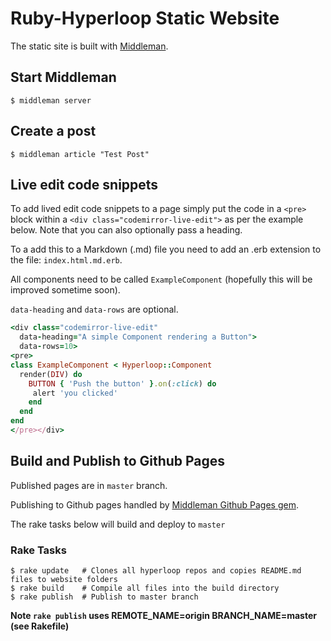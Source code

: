 # Ruby-Hyperloop Static Website

The static site is built with [Middleman](https://middlemanapp.com/).

## Start Middleman
```text
$ middleman server
```

## Create a post

```text
$ middleman article "Test Post"
```

## Live edit code snippets

To add lived edit code snippets to a page simply put the code in a `<pre>` block within a `<div class="codemirror-live-edit">` as per the example below. Note that you can also optionally pass a heading.

To a add this to a Markdown (.md) file you need to add an .erb extension to the file: `index.html.md.erb`.

All components need to be called `ExampleComponent` (hopefully this will be improved sometime soon).

`data-heading` and `data-rows` are optional.

```ruby
<div class="codemirror-live-edit"
  data-heading="A simple Component rendering a Button">
  data-rows=10>
<pre>
class ExampleComponent < Hyperloop::Component
  render(DIV) do
    BUTTON { 'Push the button' }.on(:click) do
     alert 'you clicked'
    end
  end
end
</pre></div>
```

## Build and Publish to Github Pages
Published pages are in `master` branch.

Publishing to Github pages handled by [Middleman Github Pages gem](https://github.com/edgecase/middleman-gh-pages).

The rake tasks below will build and deploy to `master`

### Rake Tasks
```text
$ rake update   # Clones all hyperloop repos and copies README.md files to website folders
$ rake build    # Compile all files into the build directory
$ rake publish  # Publish to master branch
```
**Note `rake publish` uses REMOTE_NAME=origin  BRANCH_NAME=master (see Rakefile)**
